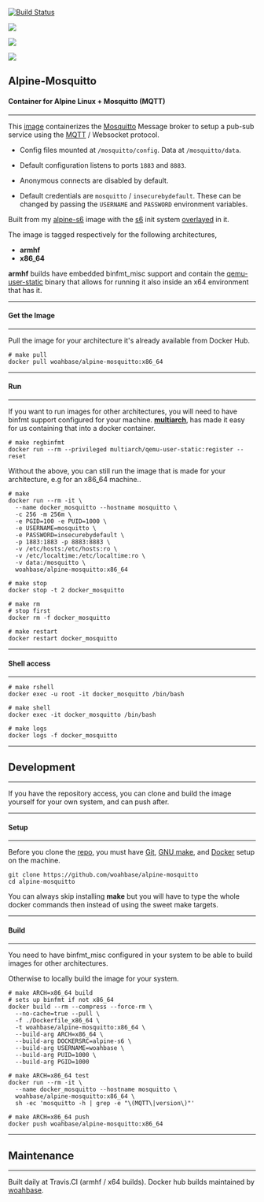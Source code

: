 [![Build Status](https://travis-ci.org/woahbase/alpine-mosquitto?branch=master)](https://travis-ci.org/woahbase/alpine-mosquitto)

[![](https://images.microbadger.com/badges/image/woahbase/alpine-mosquitto)](https://microbadger.com/images/woahbase/alpine-mosquitto)

[![](https://images.microbadger.com/badges/commit/woahbase/alpine-mosquitto)](https://microbadger.com/images/woahsbase/alpine-mosquitto)

[![](https://images.microbadger.com/badges/version/woahbase/alpine-mosquitto)](https://microbadger.com/images/woahbase/alpine-mosquitto)

## Alpine-Mosquitto
#### Container for Alpine Linux + Mosquitto (MQTT)

---

This [image][8] containerizes the [Mosquitto][12] Message broker
to setup a pub-sub service using the [MQTT][13] / Websocket protocol.

* Config files mounted at `/mosquitto/config`.  Data at `/mosquitto/data`.

* Default configuration listens to ports `1883` and `8883`.

* Anonymous connects are disabled by default.

* Default credentials are `mosquitto` / `insecurebydefault`. These
  can be changed by passing the `USERNAME` and `PASSWORD`
  environment variables.

Built from my [alpine-s6][9] image with the [s6][10] init system
[overlayed][11] in it.

The image is tagged respectively for the following architectures,
* **armhf**
* **x86_64**

**armhf** builds have embedded binfmt_misc support and contain the
[qemu-user-static][5] binary that allows for running it also inside
an x64 environment that has it.

---
#### Get the Image
---

Pull the image for your architecture it's already available from
Docker Hub.

```
# make pull
docker pull woahbase/alpine-mosquitto:x86_64

```

---
#### Run
---

If you want to run images for other architectures, you will need
to have binfmt support configured for your machine. [**multiarch**][4],
has made it easy for us containing that into a docker container.

```
# make regbinfmt
docker run --rm --privileged multiarch/qemu-user-static:register --reset

```
Without the above, you can still run the image that is made for your
architecture, e.g for an x86_64 machine..

```
# make
docker run --rm -it \
  --name docker_mosquitto --hostname mosquitto \
  -c 256 -m 256m \
  -e PGID=100 -e PUID=1000 \
  -e USERNAME=mosquitto \
  -e PASSWORD=insecurebydefault \
  -p 1883:1883 -p 8883:8883 \
  -v /etc/hosts:/etc/hosts:ro \
  -v /etc/localtime:/etc/localtime:ro \
  -v data:/mosquitto \
  woahbase/alpine-mosquitto:x86_64

# make stop
docker stop -t 2 docker_mosquitto

# make rm
# stop first
docker rm -f docker_mosquitto

# make restart
docker restart docker_mosquitto

```

---
#### Shell access
---

```
# make rshell
docker exec -u root -it docker_mosquitto /bin/bash

# make shell
docker exec -it docker_mosquitto /bin/bash

# make logs
docker logs -f docker_mosquitto

```

---
## Development
---

If you have the repository access, you can clone and
build the image yourself for your own system, and can push after.

---
#### Setup
---

Before you clone the [repo][7], you must have [Git][1], [GNU make][2],
and [Docker][3] setup on the machine.

```
git clone https://github.com/woahbase/alpine-mosquitto
cd alpine-mosquitto

```
You can always skip installing **make** but you will have to
type the whole docker commands then instead of using the sweet
make targets.

---
#### Build
---

You need to have binfmt_misc configured in your system to be able
to build images for other architectures.

Otherwise to locally build the image for your system.

```
# make ARCH=x86_64 build
# sets up binfmt if not x86_64
docker build --rm --compress --force-rm \
  --no-cache=true --pull \
  -f ./Dockerfile_x86_64 \
  -t woahbase/alpine-mosquitto:x86_64 \
  --build-arg ARCH=x86_64 \
  --build-arg DOCKERSRC=alpine-s6 \
  --build-arg USERNAME=woahbase \
  --build-arg PUID=1000 \
  --build-arg PGID=1000

# make ARCH=x86_64 test
docker run --rm -it \
  --name docker_mosquitto --hostname mosquitto \
  woahbase/alpine-mosquitto:x86_64 \
  sh -ec 'mosquitto -h | grep -e "\(MQTT\|version\)"'

# make ARCH=x86_64 push
docker push woahbase/alpine-mosquitto:x86_64

```

---
## Maintenance
---

Built daily at Travis.CI (armhf / x64 builds). Docker hub builds maintained by [woahbase][6].

[1]: https://git-scm.com
[2]: https://www.gnu.org/software/make/
[3]: https://www.docker.com
[4]: https://hub.docker.com/r/multiarch/qemu-user-static/
[5]: https://github.com/multiarch/qemu-user-static/releases/
[6]: https://hub.docker.com/u/woahbase

[7]: https://github.com/woahbase/alpine-mosquitto
[8]: https://hub.docker.com/r/woahbase/alpine-mosquitto
[9]: https://hub.docker.com/r/woahbase/alpine-s6

[10]: https://skarnet.org/software/s6/
[11]: https://github.com/just-containers/s6-overlay
[12]: https://mosquitto.org/
[13]: http://mqtt.org/
